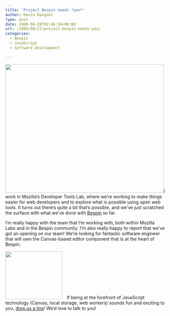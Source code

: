 ```yaml
---
title: 'Project Bespin needs *you*'
author: Kevin Dangoor
type: post
date: 2009-08-28T02:46:56+00:00
url: /2009/08/27/project-bespin-needs-you/
categories:
  - Bespin
  - JavaScript
  - Software Development

---
```

<img class="aligncenter" title="Collaboration screen shot" src="http://bengalbraith.files.wordpress.com/2009/08/collab.png?w=500" alt="" width="499" height="405" />I work in Mozilla&#8217;s Developer Tools Lab, where we&#8217;re working to make things easier for web developers and to explore what is possible using open web tools. It turns out there&#8217;s quite a bit that&#8217;s possible, and we&#8217;ve just scratched the surface with what we&#8217;ve done with [Bespin][1] so far.

I&#8217;m really happy with the team that I&#8217;m working with, both within Mozilla Labs and in the Bespin community. I&#8217;m also really happy to report that we&#8217;ve got an opening on our team! We&#8217;re looking for fantastic software engineer that will own the Canvas-based editor component that is at the heart of Bespin.

[<img class="alignleft" style="padding-right: 1em;" title="Join Mozilla!" src="http://www.mozilla.com/en-US/about/buttons/MoCo_180x150.png" alt="" width="180" height="150" />][2]If being at the forefront of JavaScript technology (Canvas, local storage, web workers) sounds fun and exciting to you, [drop us a line][2]! We&#8217;d love to talk to you!

 [1]: https://bespin.mozilla.com/
 [2]: http://www.jobvite.com/j/?cj=o5fdVfwc&s=Kevin_Dangoor